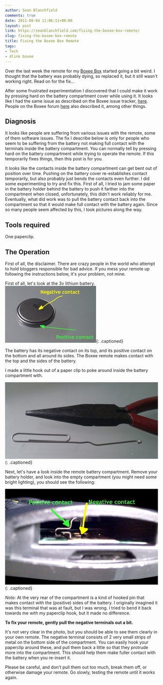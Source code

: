 ```yaml
---
author: Sean Blanchfield
comments: true
date: 2011-08-04 11:06:11+00:00
layout: post
link: https://seanblanchfield.com/fixing-the-boxee-box-remote/
slug: fixing-the-boxee-box-remote
title: Fixing the Boxee Box Remote
tags:
- Tech
- dlink boxee
---
```


Over the last week the remote for my [Boxee Box](http://www.dlink.com/boxee/) started going a bit weird. I thought that the battery was probably dying, so replaced it, but it still wasn't working right. Read on for the fix...

<!-- more -->

After some frustrated experimentation I discovered that I could make it work by pressing hard on the battery compartment cover while using it. It looks like I had the same issue as described on the Boxee issue tracker, [here](http://jira.boxee.tv/browse/BOXEE-8352). People on the Boxee forum [here](http://forums.boxee.tv/showthread.php?t=39121) also described it, among other things.

## Diagnosis

It looks like people are suffering from various issues with the remote, some of them software issues. The fix I describe below is only for people who seem to be suffering from the battery not making full contact with the terminals inside the battery compartment. You can normally tell by pressing hard on the battery compartment while trying to operate the remote. If this temporarily fixes things, then this post is for you.

It looks like the contacts inside the battery compartment can get bent out of position over time. Pushing on the battery cover re-establishes contact temporarily, but also probably just bends the contacts even further. I did some experimenting to try and fix this. First of all, I tried to jam some paper in the battery holder behind the battery to push it farther into the compartment when closed, unfortunately, this didn't work reliably for me. Eventually, what did work was to pull the battery contact back into the compartment so that it would make full contact with the battery again. Since so many people seem affected by this, I took pictures along the way.

## Tools required

One paperclip.

## The Operation

First of all, the disclaimer. There are crazy people in the world who attempt to hold bloggers responsible for bad advice. If you mess your remote up following the instructions below, it's your problem, not mine.

First of all, let's look at the 3v lithium battery. 
![The battery used in the boxee box. Note the positions of the contacts.](/images/2011/08/battery-300x187.jpg "Lithium battery"){: .captioned}

The battery has its negative contact on its top, and its positive contact on the bottom and all around its sides. The Boxee remote makes contact with the top and the sides of the battery.

I made a little hook out of a paper clip to poke around inside the battery compartment with. 

![A paper clip, and trusty but battered needle-nosed pliers.](/images/2011/08/hook.jpg "hook"){: .captioned}

Next, let's have a look inside the remote battery compartment. Remove your battery holder, and look into the empty compartment (you might need some bright lighting), you should see the following: 

![Inside the Boxee remote battery compartment](/images/2011/08/boxee-remote-battery-compartment.jpg){: .captioned}

_Note:_ At the very rear of the compartment is a kind of hooked pin that makes contact with the (positive) sides of the battery. I originally imagined it was this terminal that was at fault, but I was wrong. I tried to bend it back towards me with my paperclip hook, but it made no difference.

**To fix your remote, gently pull the negative terminals out a bit.**

It's not very clear in the photo, but you should be able to see them clearly in your own remote. The negative terminal consists of 2 very small strips of metal on the bottom side of the compartment. You can easily hook your paperclip around these, and pull them back a little so that they protrude more into the compartment. This should help them make fuller contact with the battery when you re-insert it.

Please be careful, and don't pull them out too much, break them off, or otherwise damage your remote. Go slowly, testing the remote until it works again.